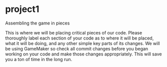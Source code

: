 # project1
Assembling the game in pieces

This is where we will be placing critical pieces of our code. Please thoroughly label each section of your code as to where it will be placed, what it will be doing, and any other simple key parts of its changes. We will be using GameMaker so check all commit changes before you began working on your code and make those changes appropriately. This will save you a ton of time in the long run. 

